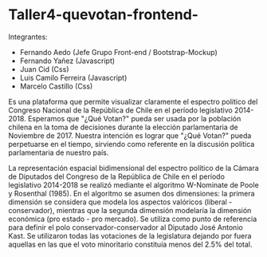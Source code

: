 # Taller4-quevotan-frontend-


Integrantes:<br />

- Fernando Aedo (Jefe Grupo Front-end / Bootstrap-Mockup)<br />
- Fernando Yañez (Javascript)<br />
- Juan Cid (Css)<br />
- Luis Camilo Ferreira (Javascript)<br />
- Marcelo Castillo (Css)<br />


Es una plataforma que permite visualizar claramente el espectro político del Congreso Nacional de la República de Chile en el período legislativo 2014-2018. Esperamos que "¿Qué Votan?" pueda ser usada por la población chilena en la toma de decisiones durante la elección parlamentaria de Noviembre de 2017. Nuestra intención es lograr que "¿Qué Votan?" pueda perpetuarse en el tiempo, sirviendo como referente en la discusión política parlamentaria de nuestro país.<br>

La representación espacial bidimensional del espectro político de la Cámara de Diputados del Congreso de la República de Chile en el período legislativo 2014-2018 se realizó mediante el algoritmo W-Nominate de Poole y Rosenthal (1985). En el algoritmo se asumen dos dimensiones: la primera dimensión se considera que modela los aspectos valóricos (liberal - conservador), mientras que la segunda dimensión modelaría la dimensión económica (pro estado - pro mercado). Se utiliza como punto de referencia para definir el polo conservador-conservador al Diputado José Antonio Kast. Se utilizaron todas las votaciones de la legislatura dejando por fuera aquellas en las que el voto minoritario constituía menos del 2.5% del total.<br>
